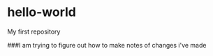 # hello-world
My first repository

###I am trying to figure out how to make notes of changes i've made
